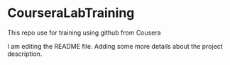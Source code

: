 # CourseraLabTraining
This repo use for training using github from Cousera

I am editing the README file. Adding some more details about the project description.
